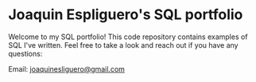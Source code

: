 # Joaquin Espliguero's SQL portfolio

Welcome to my SQL portfolio! This code repository contains examples of SQL I've written. Feel free to take a look and reach out if you have any questions:

Email: joaquinesliguero@gmail.com
